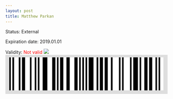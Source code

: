 ```yaml
---
layout: post
title: Matthew Parkan
---
```


Status: External

Expiration date: 2019.01.01

Validity: <font color="red"> Not valid</font> 
![](/members/img/Matthew_Parkan.png)
![](/members/img/bar.png)
